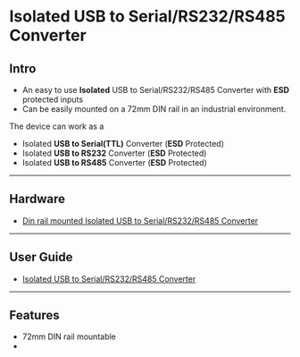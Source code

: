 # Isolated USB to Serial/RS232/RS485 Converter

## Intro

- An easy to use **Isolated** USB to Serial/RS232/RS485 Converter with **ESD** protected inputs 
- Can be easily mounted on a 72mm DIN rail in an industrial environment.

The device can work as a

- Isolated **USB to Serial(TTL)** Converter (**ESD** Protected)
- Isolated **USB to RS232** Converter (**ESD** Protected)
- Isolated **USB to RS485** Converter (**ESD** Protected)


----------------------------------------------------------------------------------------------------------------------------------

## Hardware

- [Din rail mounted Isolated USB to Serial/RS232/RS485 Converter](https://www.xanthium.in/industrial-grade-din-rail-mountable-isolated-usb-to-serial-rs232-rs485-converter)

-------------------------------------------------------------------------------------------

## User Guide

- [Isolated USB to Serial/RS232/RS485 Converter](https://www.xanthium.in/usermanual-isolated-usb-to-serial-rs232-rs485-converter)

--------------------------------------------------------------------------------------------

## Features

- 72mm DIN rail mountable 
- 

 
 
